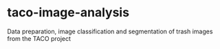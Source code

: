 # taco-image-analysis
Data preparation, image classification and segmentation of trash images from the TACO project
